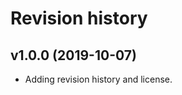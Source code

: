 Revision history
=======================



v1.0.0 (2019-10-07)
------------------------

* Adding revision history and license.
